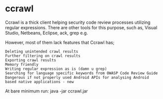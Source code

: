 ccrawl
======

Ccrawl is a thick client helping security code review processes utilizing regular expressions. There are other tools for this purpose, such as, Visual Studio, Netbeans, Eclipse, ack, grep e.g.

However, most of them lack features that Ccrawl has;

    Deleting unintended crawl results
    Further filtering on crawl results
    Exporting crawl results
    Memory friendly
    Writing regular expression as is (damn u grep)
    Searching for language specific keywords from OWASP Code Review Guide
    Dangerous if not properly used Android APIs for analysing Android based native applications - new

At bare minimum run: java -jar ccrawl.jar
